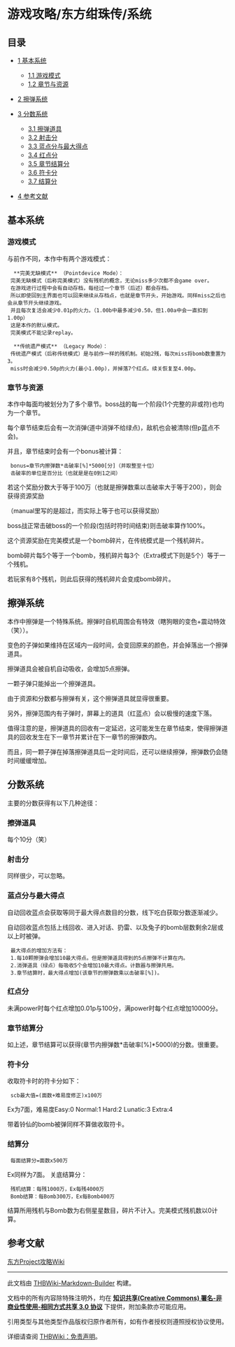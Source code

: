 # 游戏攻略/东方绀珠传/系统

<!-- source html: G:\repos\THBWiki-Markdown-Builder\THBWikiMarkdown\Temp\main\5\51\ns0%3A%E6%B8%B8%E6%88%8F%E6%94%BB%E7%95%A5%2F%E4%B8%9C%E6%96%B9%E7%BB%80%E7%8F%A0%E4%BC%A0%2F%E7%B3%BB%E7%BB%9F.html -->



## 目录

- [1 基本系统](#基本系统)

  - [1.1 游戏模式](#游戏模式)
  - [1.2 章节与资源](#章节与资源)



- [2 擦弹系统](#擦弹系统)
- [3 分数系统](#分数系统)

  - [3.1 擦弹道具](#擦弹道具)
  - [3.2 射击分](#射击分)
  - [3.3 蓝点分与最大得点](#蓝点分与最大得点)
  - [3.4 红点分](#红点分)
  - [3.5 章节结算分](#章节结算分)
  - [3.6 符卡分](#符卡分)
  - [3.7 结算分](#结算分)



- [4 参考文献](#参考文献)




## 基本系统
### 游戏模式
  
与前作不同，本作中有两个游戏模式：
  

```
  **完美无缺模式** （Pointdevice Mode）：
 完美无缺模式（后称完美模式）没有残机的概念，无论miss多少次都不会game over。
 在游戏进行过程中会有自动存档，每经过一个章节（后述）都会存档。
 所以即使回到主界面也可以回来继续从存档点，也就是章节开头，开始游戏。同样miss之后也会从章节开头继续游戏。
 并且每次复活会减少0.01p的火力。（1.00b中最多减少0.50，但1.00a中会一直扣到1.00p）
 这是本作的默认模式。
 完美模式不能记录replay。
```

```
  **传统遗产模式** （Legacy Mode）：
 传统遗产模式（后称传统模式）是与前作一样的残机制。初始2残，每次miss将bomb数重置为3。
 miss时会减少0.50p的火力(最小1.00p)，并掉落7个红点。续关恢复至4.00p。
```

### 章节与资源
  
本作中每面均被划分为了多个章节。boss战的每一个阶段(1个完整的非或符)也均为一个章节。  

每个章节结束后会有一次消弹(道中消弹不给绿点)，敌机也会被清除(但p蓝点不会)。  

并且，章节结束时会有一个bonus被计算：
  

```
 bonus=章节内擦弹数*击破率[%]*5000[分]（并取整至十位）
 击破率的单位是百分比（也就是是在0到1之间）
```

  
若这个奖励分数大于等于100万（也就是擦弹数乘以击破率大于等于200），则会获得资源奖励  

（manual里写的是超过，而实际上等于也可以获得奖励）  

boss战正常击破boss的一个阶段(包括时符时间结束)则击破率算作100%。  

这个资源奖励在完美模式是一个bomb碎片，在传统模式是一个残机碎片。  

bomb碎片每5个等于一个bomb，残机碎片每3个（Extra模式下则是5个）等于一个残机。  

若玩家有8个残机，则此后获得的残机碎片会变成bomb碎片。  

  

## 擦弹系统
  
本作中擦弹是一个特殊系统。擦弹时自机周围会有特效（瞎狗眼的变色+震动特效（笑））。  

变色的子弹如果维持在区域内一段时间，会变回原来的颜色，并会掉落出一个擦弹道具。  

擦弹道具会被自机自动吸收，会增加5点擦弹。  

一颗子弹只能掉出一个擦弹道具。  

由于资源和分数都与擦弹有关，这个擦弹道具就显得很重要。  

另外，擦弹范围内有子弹时，屏幕上的道具（红蓝点）会以极慢的速度下落。
  
  
值得注意的是，擦弹道具的回收有一定延迟，这可能发生在章节结束，使得擦弹道具的回收发生在下一章节并累计在下一章节的擦弹数内。  

而且，同一颗子弹在掉落擦弹道具后一定时间后，还可以继续擦弹，擦弹数仍会随时间缓缓增加。
  

## 分数系统
  
主要的分数获得有以下几种途径：
  

### 擦弹道具
  
每个10分（笑）
  

### 射击分
  
同样很少，可以忽略。
  

### 蓝点分与最大得点
  
自动回收蓝点会获取等同于最大得点数目的分数，线下吃白获取分数逐渐减少。  

自动回收蓝点包括上线回收、进入对话、扔雷、以及兔子的bomb层数剩余2层或以上时被弹。  

  

```
 最大得点的增加方法有：
 1.每10颗擦弹会增加10最大得点。但是擦弹道具得到的5点擦弹不计算在内。
 2.消弹道具（绿点）每吸收5个会增加10最大得点。计数器与擦弹共用。
 3.章节结算时，最大得点增加(该章节的擦弹数乘以击破率[%])。
```

### 红点分
  
未满power时每个红点增加0.01p与100分，满power时每个红点增加10000分。
  

### 章节结算分
  
如上述，章节结算可以获得(章节内擦弹数*击破率[%]*5000)的分数。很重要。
  

### 符卡分
  
收取符卡时的符卡分如下：
  

```
 scb最大值=(面数+难易度修正)x100万
```

  
Ex为7面，难易度Easy:0 Normal:1 Hard:2 Lunatic:3 Extra:4  

带着铃仙的bomb被弹同样不算做收取符卡。
  

### 结算分
```
 每面结算分=面数x500万
```

  
Ex同样为7面。
关底结算分：
  

```
 残机结算：每残1000万，Ex每残4000万
 Bomb结算：每Bomb300万，Ex每Bomb400万
```

  
结算所用残机与Bomb数为右侧星星数目，碎片不计入。完美模式残机数以0计算。
  

## 参考文献
  
[东方Project攻略Wiki](https://wikiwiki.jp/thk/紺/Score)
  





---

此文档由 [THBWiki-Markdown-Builder](https://github.com/Delsin-Yu/THBWiki-Markdown-Builder) 构建。

文档中的所有内容除特殊注明外，均在 [**知识共享(Creative Commons) 署名-非商业性使用-相同方式共享 3.0 协议**](https://creativecommons.org/licenses/by-sa/3.0/deed.zh-hans) 下提供，附加条款亦可能应用。

引用类型与其他类型作品版权归原作者所有，如有作者授权则遵照授权协议使用。

详细请查阅 [THBWiki：免责声明](https://thbwiki.cc/THBWiki:%E5%85%8D%E8%B4%A3%E5%A3%B0%E6%98%8E)。

